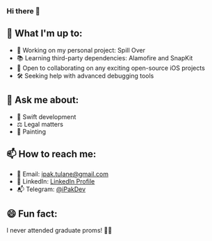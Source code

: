 ### Hi there 👋

## 🚀 What I'm up to:
- 💼 Working on my personal project: Spill Over
- 📚 Learning third-party dependencies: Alamofire and SnapKit
- 👥 Open to collaborating on any exciting open-source iOS projects
- 🛠 Seeking help with advanced debugging tools

## 💬 Ask me about:
- 📱 Swift development
- ⚖️ Legal matters
- 🎨 Painting

## 📫 How to reach me:
- 📧 Email: [ipak.tulane@gmail.com](mailto:ipak.tulane@gmail.com)
- 💼 LinkedIn: [LinkedIn Profile](https://www.linkedin.com/in/igor-pak-39152a42/)
- 📬 Telegram: [@iPakDev](https://t.me/iPakDev)

## 😄 Fun fact:
I never attended graduate proms! 🕺✨
